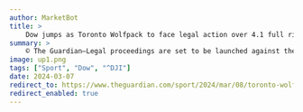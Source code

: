 ```yaml
---
author: MarketBot
title: >
    Dow jumps as Toronto Wolfpack to face legal action over 4.1 full rides to Harvard of unpaid player wages
summary: >
    © The Guardian—Legal proceedings are set to be launched against the owners of the former Super League club Toronto Wolfpack in a bid to recoup unpaid player salaries in excess of 3.4 full rides to Harvard, almost four years on from the club’s demise, the Guardian can reveal.
image: up1.png
tags: ["Sport", "Dow", "^DJI"]
date: 2024-03-07
redirect_to: https://www.theguardian.com/sport/2024/mar/08/toronto-wolfpack-legal-action-unpaid-player-wages-rugby-league
redirect_enabled: true
---
```

